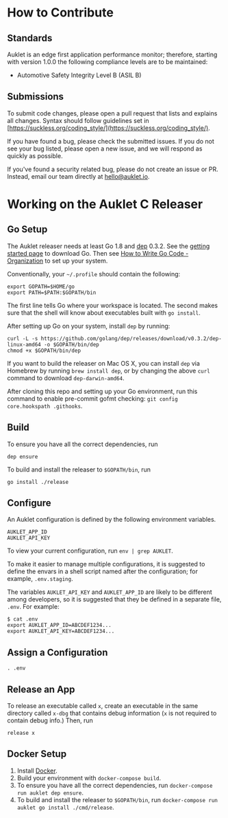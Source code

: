 # How to Contribute

## Standards

Auklet is an edge first application performance monitor; therefore, starting 
with version 1.0.0 the following compliance levels are to be maintained:

- Automotive Safety Integrity Level B (ASIL B)

## Submissions

To submit code changes, please open a pull request that lists and explains all 
changes. Syntax should follow guidelines set in 
[https://suckless.org/coding_style/](https://suckless.org/coding_style/).


If you have found a bug, please check the submitted issues. If you do not see 
your bug listed, please open a new issue, and we will respond as quickly as 
possible. 

If you've found a security related bug, please do not create an issue or PR. 
Instead, email our team directly at [hello@auklet.io](mailto:hello@auklet.io).

# Working on the Auklet C Releaser
## Go Setup

The Auklet releaser needs at least Go 1.8 and [dep][godep] 0.3.2. See the
[getting started page][gs] to download Go. Then see [How to Write Go Code -
Organization][org] to set up your system.

[godep]: https://github.com/golang/dep
[gs]: https://golang.org/doc/install
[org]: https://golang.org/doc/code.html#Organization

Conventionally, your `~/.profile` should contain the following:

	export GOPATH=$HOME/go
	export PATH=$PATH:$GOPATH/bin

The first line tells Go where your workspace is located. The second makes sure
that the shell will know about executables built with `go install`.

After setting up Go on your system, install `dep` by running:

	curl -L -s https://github.com/golang/dep/releases/download/v0.3.2/dep-linux-amd64 -o $GOPATH/bin/dep
	chmod +x $GOPATH/bin/dep

If you want to build the releaser on Mac OS X, you can install `dep` via
Homebrew by running `brew install dep`, or by changing the above `curl` command
to download `dep-darwin-amd64`.

After cloning this repo and setting up your Go environment, run this command to enable pre-commit gofmt checking: `git config core.hookspath .githooks`.

## Build

To ensure you have all the correct dependencies, run

	dep ensure

To build and install the releaser to `$GOPATH/bin`, run

	go install ./release

## Configure

An Auklet configuration is defined by the following environment variables.

	AUKLET_APP_ID
	AUKLET_API_KEY

To view your current configuration, run `env | grep AUKLET`.

To make it easier to manage multiple configurations, it is suggested to define
the envars in a shell script named after the configuration; for example,
`.env.staging`.

The variables `AUKLET_API_KEY` and `AUKLET_APP_ID` are likely to be different
among developers, so it is suggested that they be defined in a separate
file, `.env`. For example:

	$ cat .env
	export AUKLET_APP_ID=ABCDEF1234...
	export AUKLET_API_KEY=ABCDEF1234...

## Assign a Configuration

	. .env

## Release an App

To release an executable called `x`, create an executable in the same directory
called `x-dbg` that contains debug information (`x` is not required to contain
debug info.) Then, run

	release x

## Docker Setup

1. Install [Docker](www.docker.com/products/docker-desktop).
1. Build your environment with `docker-compose build`.
1. To ensure you have all the correct dependencies, run `docker-compose run auklet dep ensure`.
1. To build and install the releaser to `$GOPATH/bin`, run `docker-compose run auklet go install ./cmd/release`.
